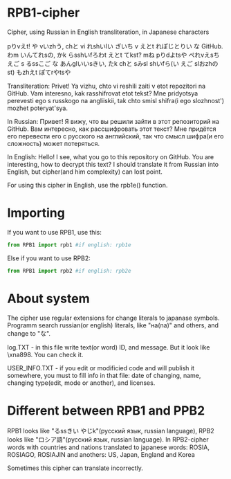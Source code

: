 # RPB1-cipher
Cipher, using Russian in English transliteration, in Japanese characters

pりvえt! や vいzhう, chと vi れshいlい ざいち v えとt れぽじとりい な GitHub. わm いんてれsの, かk らsshいfろわt えとt てkst? mね pりdよtsや ぺれvえsち えご s るssこご な あんglいいsきい, たk chと sみsl shいfら(い えご slおzhのst) もzhえt ぽてrやtsや

Transliteration: Privet! Ya vizhu, chto vi reshili zaiti v etot repozitori na GitHub. Vam interesno, kak rasshifrovat etot tekst? Mne pridyotsya perevesti ego s russkogo na angliiskii, tak chto smisl shifra(i ego slozhnost') mozhet poteryat'sya.

In Russian: Привет! Я вижу, что вы решили зайти в этот репозиторий на GitHub. Вам интересно, как рассшифровать этот текст? Мне придётся его перевести его с русского на английский, так что смысл шифра(и его сложность) может потеряться.

In English: Hello! I see, what you go to this repository on GitHub. You are interesting, how to decrypt this text? I should translate it from Russian into English, but cipher(and him complexity) can lost point.

For using this cipher in English, use the rpb1e() function.

# Importing

If you want to use RPB1, use this:
```python
from RPB1 import rpb1 #if english: rpb1e
```

Else if you want to use RPB2:
```python
from RPB1 import rpb2 #if english: rpb2e
```

# About system

The cipher use regular extensions for change literals to japanase symbols. Programm search russian(or english) literals, like "на(na)" and others, and change to "な".

log.TXT - in this file write text(or word) ID, and message. But it look like \xna898. You can check it.

USER_INFO.TXT - if you edit or modificied code and will publish it somewhere, you must to fill info in that file: date of changing, name, changing type(edit, mode or another), and licenses.

# Different between RPB1 and PPB2

RPB1 looks like "るssきい やじk"(русский язык, russian language), RPB2 looks like "ロシア語"(русский язык, russian language).
In RPB2-cipher words with countries and nations translated to japanese words: ROSIA, ROSIAGO, ROSIAJIN and anothers: US, Japan, England and Korea

Sometimes this cipher can translate incorrectly.
